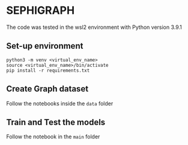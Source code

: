 # SEPHIGRAPH

The code was tested in the wsl2 environment with Python version 3.9.1

## Set-up environment

```
python3 -m venv <virtual_env_name>
source <virtual_env_name>/bin/activate
pip install -r requirements.txt
```

## Create Graph dataset

Follow the notebooks inside the `data` folder

## Train and Test the models

Follow the notebook in the `main` folder
